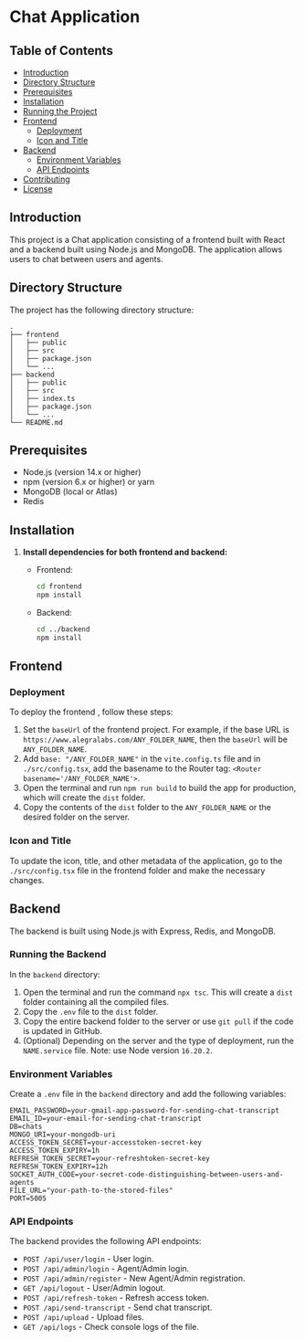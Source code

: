 
# Chat Application

## Table of Contents
- [Introduction](#introduction)
- [Directory Structure](#directory-structure)
- [Prerequisites](#prerequisites)
- [Installation](#installation)
- [Running the Project](#running-the-project)
- [Frontend](#frontend)
  - [Deployment](#deployment)
  - [Icon and Title](#icon-and-title)
- [Backend](#backend)
  - [Environment Variables](#environment-variables)
  - [API Endpoints](#api-endpoints)
- [Contributing](#contributing)
- [License](#license)

## Introduction
This project is a Chat application consisting of a frontend built with React and a backend built using Node.js and MongoDB. The application allows users to chat between users and agents.


## Directory Structure
The project has the following directory structure:
```
.
├── frontend
│   ├── public
│   ├── src
│   ├── package.json
│   └── ...
├── backend
│   ├── public
│   ├── src
│   ├── index.ts
│   ├── package.json
│   └── ...
└── README.md
```

## Prerequisites
- Node.js (version 14.x or higher)
- npm (version 6.x or higher) or yarn
- MongoDB (local or Atlas)
- Redis

## Installation

1. **Install dependencies for both frontend and backend:**

   - Frontend:
     ```sh
     cd frontend
     npm install
     ```

   - Backend:
     ```sh
     cd ../backend
     npm install
     ```

## Frontend

### Deployment
To deploy the frontend , follow these steps:

1. Set the `baseUrl` of the frontend project. For example, if the base URL is `https://www.alegralabs.com/ANY_FOLDER_NAME`, then the `baseUrl` will be `ANY_FOLDER_NAME`.
2. Add `base: "/ANY_FOLDER_NAME"` in the `vite.config.ts` file and in `./src/config.tsx`, add the basename to the Router tag: `<Router basename='/ANY_FOLDER_NAME'>`.
3. Open the terminal and run `npm run build` to build the app for production, which will create the `dist` folder.
4. Copy the contents of the `dist` folder to the `ANY_FOLDER_NAME` or the desired folder on the server.

### Icon and Title
To update the icon, title, and other metadata of the application, go to the `./src/config.tsx` file in the frontend folder and make the necessary changes.

## Backend

The backend is built using Node.js with Express, Redis, and MongoDB.

### Running the Backend
In the `backend` directory:

1. Open the terminal and run the command `npx tsc`. This will create a `dist` folder containing all the compiled files.
2. Copy the `.env` file to the `dist` folder.
3. Copy the entire backend folder to the server or use `git pull` if the code is updated in GitHub.
4. (Optional) Depending on the server and the type of deployment, run the `NAME.service` file. Note: use Node version `16.20.2`.

### Environment Variables
Create a `.env` file in the `backend` directory and add the following variables:
```
EMAIL_PASSWORD=your-gmail-app-password-for-sending-chat-transcript
EMAIL_ID=your-email-for-sending-chat-transcript
DB=chats
MONGO_URI=your-mongodb-uri
ACCESS_TOKEN_SECRET=your-accesstoken-secret-key
ACCESS_TOKEN_EXPIRY=1h
REFRESH_TOKEN_SECRET=your-refreshtoken-secret-key
REFRESH_TOKEN_EXPIRY=12h
SOCKET_AUTH_CODE=your-secret-code-distinguishing-between-users-and-agents
FILE_URL="your-path-to-the-stored-files"
PORT=5005
```

### API Endpoints
The backend provides the following API endpoints:

- `POST /api/user/login` - User login.
- `POST /api/admin/login` - Agent/Admin login.
- `POST /api/admin/register` - New Agent/Admin registration.
- `GET /api/logout` - User/Admin logout.
- `POST /api/refresh-token` - Refresh access token.
- `POST /api/send-transcript` - Send chat transcript.
- `POST /api/upload` - Upload files.
- `GET /api/logs` - Check console logs of the file.

